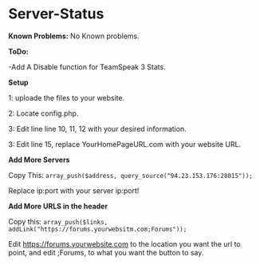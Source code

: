 # Server-Status


**Known Problems:**
No Known problems.

**ToDo:**

-Add A Disable function for TeamSpeak 3 Stats.

**Setup**

1: uploade the files to your website.

2: Locate config.php.

3: Edit line line 10, 11, 12 with your desired information.

3: Edit line 15, replace YourHomePageURL.com with your website URL.

**Add More Servers**

Copy This:  ```array_push($address, query_source("94.23.153.176:28015"));```

Replace ip:port with your server ip:port!

**Add More URLS in the header** 

Copy this: ```array_push($links, addLink("https://forums.yourwebsitm.com;Forums"));```

Edit https://forums.yourwebsite.com to the location you want the url to point, and edit ;Forums, to what you want the button to say.
